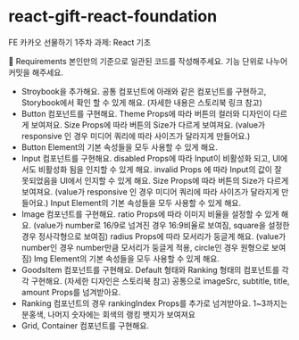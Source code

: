 # react-gift-react-foundation
FE 카카오 선물하기 1주차 과제: React 기초

📝 Requirements
본인만의 기준으로 일관된 코드를 작성해주세요.
기능 단위로 나누어 커밋을 해주세요.
- Stroybook을 추가해요.
공통 컴포넌트에 아래와 같은 컴포넌트를 구현하고, Storybook에서 확인 할 수 있게 해요. (자세한 내용은 스토리북 링크 참고)
- Button 컴포넌트를 구현해요.
Theme Props에 따라 버튼의 컬러와 디자인이 다르게 보여져요.
Size Props에 따라 버튼의 Size가 다르게 보여져요. (value가 responsive 인 경우 미디어 쿼리에 따라 사이즈가 달라지게 만들어요.)
- Button Element의 기본 속성들을 모두 사용할 수 있게 해요.
- Input 컴포넌트를 구현해요.
disabled Props에 따라 Input이 비활성화 되고, UI에서도 비활성화 됨을 인지할 수 있게 해요.
invalid Props 에 따라 Input의 값이 잘 못되었음을 UI에서 인지할 수 있게 해요.
Size Props에 따라 버튼의 Size가 다르게 보여져요. (value가 responsive 인 경우 미디어 쿼리에 따라 사이즈가 달라지게 만들어요.)
Input Element의 기본 속성들을 모두 사용할 수 있게 해요.
- Image 컴포넌트를 구현해요.
ratio Props에 따라 이미지 비율을 설정할 수 있게 해요. (value가 number로 16/9로 넘겨진 경우 16:9비율로 보여짐, square을 설정한 경우 정사각형으로 보여짐)
radius Props에 따라 모서리가 둥글게 해요. (value가 number인 경우 number만큼 모서리가 둥글게 적용, circle인 경우 원형으로 보여짐)
Img Element의 기본 속성들을 모두 사용할 수 있게 해요.
- GoodsItem 컴포넌트를 구현해요.
Default 형태와 Ranking 형태의 컴포넌트를 각각 구현해요. (자세한 디자인은 스토리북 참고)
공통으로 imageSrc, subtitle, title, amount Props를 넘겨받아요.
- Ranking 컴포넌트의 경우 rankingIndex Props를 추가로 넘겨받아요. 1~3까지는 분홍색, 나머지 숫자에는 회색의 랭킹 뱃지가 보여져요
- Grid, Container 컴포넌트를 구현해요.
